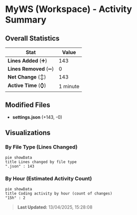 # MyWS (Workspace) - Activity Summary 

## Overall Statistics

| Stat                   | Value                                                             |
| ---------------------- | ----------------------------------------------------------------- |
| **Lines Added** (➕)   | 143                                          |
| **Lines Removed** (➖) | 0                                        |
| **Net Change** (↕)    | 143                |
| **Active Time** (⌚)   | 1 minute |


## Modified Files
- **settings.json** (+143, -0)

## Visualizations

### By File Type (Lines Changed)

```mermaid
pie showData
title Lines changed by file type
".json" : 143
```

### By Hour (Estimated Activity Count)

```mermaid
pie showData
title Coding activity by hour (count of changes)
"15h" : 2
```


> **Last Updated:** 13/04/2025, 15:28:08